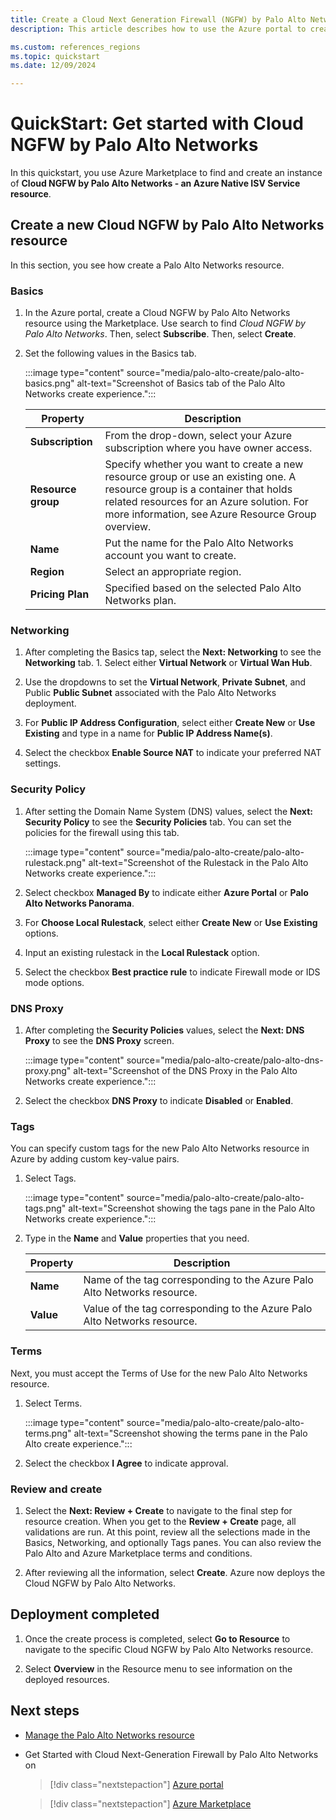 ```yaml
---
title: Create a Cloud Next Generation Firewall (NGFW) by Palo Alto Networks
description: This article describes how to use the Azure portal to create a Cloud NGFW (Next-Generation Firewall) by Palo Alto Networks.

ms.custom: references_regions
ms.topic: quickstart
ms.date: 12/09/2024

---
```


# QuickStart: Get started with Cloud NGFW by Palo Alto Networks

In this quickstart, you use Azure Marketplace to find and create an instance of  **Cloud NGFW by Palo Alto Networks - an Azure Native ISV Service resource**.

## Create a new Cloud NGFW by Palo Alto Networks resource

In this section, you see how create a Palo Alto Networks resource.

### Basics

1. In the Azure portal, create a Cloud NGFW by Palo Alto Networks resource using the Marketplace. Use search to find _Cloud NGFW by Palo Alto Networks_. Then, select **Subscribe**. Then, select **Create**.

1. Set the following values in the Basics tab.

   :::image type="content" source="media/palo-alto-create/palo-alto-basics.png" alt-text="Screenshot of Basics tab of the Palo Alto Networks create experience.":::

   | Property  | Description |
   |---------|---------|
   | **Subscription**  | From the drop-down, select your Azure subscription where you have owner access. |
   | **Resource group**     | Specify whether you want to create a new resource group or use an existing one. A resource group is a container that holds related resources for an Azure solution. For more information, see Azure Resource Group overview. |
   | **Name**  | Put the name for the Palo Alto Networks account you want to create. |
   | **Region** | Select an appropriate region. |
   | **Pricing Plan**     | Specified based on the selected Palo Alto Networks plan. |

### Networking

1. After completing the Basics tap, select the **Next: Networking** to see the **Networking** tab. 1. Select either **Virtual Network** or **Virtual Wan Hub**.

1. Use the dropdowns to set the **Virtual Network**, **Private Subnet**, and Public **Public Subnet** associated with the Palo Alto Networks deployment.

1. For **Public IP Address Configuration**,  select either **Create New** or **Use Existing** and type in a name for **Public IP Address Name(s)**.

1. Select the checkbox **Enable Source NAT** to indicate your preferred NAT settings.

### Security Policy

1. After setting the Domain Name System (DNS) values, select the **Next: Security Policy** to see the **Security Policies** tab. You can set the policies for the firewall using this tab.

   :::image type="content" source="media/palo-alto-create/palo-alto-rulestack.png" alt-text="Screenshot of the Rulestack in the Palo Alto Networks create experience.":::

1. Select checkbox **Managed By** to indicate either **Azure Portal** or **Palo Alto Networks Panorama**.

1. For **Choose Local Rulestack**, select either **Create New** or **Use Existing** options.

1. Input an existing rulestack in the **Local Rulestack** option.

1. Select the checkbox **Best practice rule** to indicate Firewall mode or IDS mode options.

### DNS Proxy

1. After completing the **Security Policies** values, select the **Next: DNS Proxy** to see the **DNS Proxy** screen.

   :::image type="content" source="media/palo-alto-create/palo-alto-dns-proxy.png" alt-text="Screenshot of the DNS Proxy in the Palo Alto Networks create experience.":::

1. Select the checkbox **DNS Proxy** to indicate **Disabled** or **Enabled**.

### Tags

You can specify custom tags for the new Palo Alto Networks resource in Azure by adding custom key-value pairs.

1. Select Tags.

   :::image type="content" source="media/palo-alto-create/palo-alto-tags.png" alt-text="Screenshot showing the tags pane in the Palo Alto Networks create experience.":::

1. Type in the **Name** and **Value** properties that you need.

   | Property | Description |
   |----------| -------------|
   |**Name** | Name of the tag corresponding to the Azure Palo Alto Networks resource. |
   | **Value** | Value of the tag corresponding to the Azure Palo Alto Networks resource. |

### Terms

Next, you must accept the Terms of Use for the new Palo Alto Networks resource.

1. Select Terms.

   :::image type="content" source="media/palo-alto-create/palo-alto-terms.png" alt-text="Screenshot showing the terms pane in the Palo Alto create experience.":::

1. Select the checkbox **I Agree** to indicate approval.

### Review and create

1. Select the **Next: Review + Create** to navigate to the final step for resource creation. When you get to the **Review + Create** page, all validations are run. At this point, review all the selections made in the Basics, Networking, and optionally Tags panes. You can also review the Palo Alto and Azure Marketplace terms and conditions.  

1. After reviewing all the information, select **Create**. Azure now deploys the Cloud NGFW by Palo Alto Networks.

## Deployment completed

1. Once the create process is completed, select **Go to Resource** to navigate to the specific Cloud NGFW by Palo Alto Networks resource.

1. Select **Overview** in the Resource menu to see information on the deployed resources.

## Next steps

- [Manage the Palo Alto Networks resource](palo-alto-manage.md)

- Get Started with Cloud Next-Generation Firewall by Palo Alto Networks on

  > [!div class="nextstepaction"]
  > [Azure portal](https://portal.azure.com/#view/HubsExtension/BrowseResource/resourceType/PaloAltoNetworks.Cloudngfw%2Ffirewalls)

  > [!div class="nextstepaction"]
  > [Azure Marketplace](https://azuremarketplace.microsoft.com/marketplace/apps/paloaltonetworks.pan_swfw_cloud_ngfw?tab=Overview)
